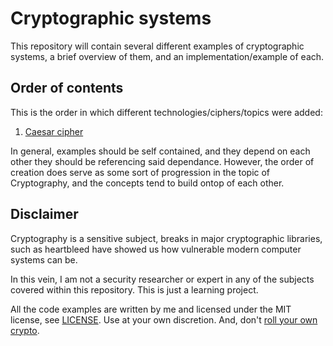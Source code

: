 # Cryptographic systems

This repository will contain several different examples of cryptographic 
systems, a brief overview of them, and an implementation/example of each.

## Order of contents

This is the order in which different technologies/ciphers/topics were added:

1. [Caesar cipher](caesar)

In general, examples should be self contained, and they depend on each other 
they should be referencing said dependance. However, the order of creation
does serve as some sort of progression in the topic of Cryptography,
and the concepts tend to build ontop of each other.

## Disclaimer

Cryptography is a sensitive subject, breaks in major cryptographic 
libraries, such as heartbleed have showed us how vulnerable modern
computer systems can be.

In this vein, I am not a security researcher or expert in any of the
subjects covered within this repository. This is just a learning project. 

All the code examples are written by me and licensed under the MIT license, 
see [LICENSE](LICENSE.md). Use at your own discretion. And, don't [roll your own crypto](https://xkcd.com/153/).